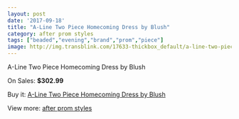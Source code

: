 ```yaml
---
layout: post
date: '2017-09-18'
title: "A-Line Two Piece Homecoming Dress by Blush"
category: after prom styles
tags: ["beaded","evening","brand","prom","piece"]
image: http://img.transblink.com/17633-thickbox_default/a-line-two-piece-homecoming-dress-by-blush.jpg
---
```

A-Line Two Piece Homecoming Dress by Blush

On Sales: **$302.99**
<a href="https://www.transblink.com/en/after-prom-styles/5542-a-line-two-piece-homecoming-dress-by-blush.html"><amp-img layout="responsive" width="600" height="600" src="//img.transblink.com/17633-thickbox_default/a-line-two-piece-homecoming-dress-by-blush.jpg" alt="A-Line Two Piece Homecoming Dress by Blush 0" /></a>
<a href="https://www.transblink.com/en/after-prom-styles/5542-a-line-two-piece-homecoming-dress-by-blush.html"><amp-img layout="responsive" width="600" height="600" src="//img.transblink.com/17634-thickbox_default/a-line-two-piece-homecoming-dress-by-blush.jpg" alt="A-Line Two Piece Homecoming Dress by Blush 1" /></a>

Buy it: [A-Line Two Piece Homecoming Dress by Blush](https://www.transblink.com/en/after-prom-styles/5542-a-line-two-piece-homecoming-dress-by-blush.html "A-Line Two Piece Homecoming Dress by Blush")

View more: [after prom styles](https://www.transblink.com/en/55-after-prom-styles "after prom styles")